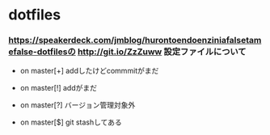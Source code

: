 dotfiles
========

### https://speakerdeck.com/jmblog/hurontoendoenziniafalsetamefalse-dotfilesの http://git.io/ZzZuww 設定ファイルについて

- on master[+] addしたけどcommmitがまだ

- on master[!] addがまだ

- on master[?] バージョン管理対象外

- on master[$] git stashしてある
